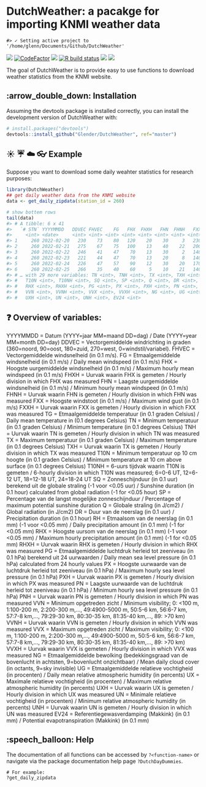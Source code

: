 
<!-- README.md is generated from README.Rmd. Please edit that file -->

# DutchWeather: a pacakge for importing KNMI weather data

    #> ✓ Setting active project to '/home/glenn/Documents/Github/DutchWeather'

[![](https://img.shields.io/badge/devel%20version-0.0.0.9000-purple.svg)](https://github.com/Glender/DutchWeather)
[![CodeFactor](https://www.codefactor.io/repository/github/rossellhayes/ipa/badge)](https://www.codefactor.io/repository/github/rossellhayes/ipa)
[![](https://img.shields.io/badge/lifecycle-maturing-blue.svg)](https://lifecycle.r-lib.org/articles/stages.html#maturing)
[![R build
status](https://github.com/rossellhayes/ipa/workflows/R-CMD-check/badge.svg)](https://github.com/rossellhayes/ipa/actions)
[![](https://codecov.io/gh/rcannood/princurve/branch/master/graph/badge.svg)](https://codecov.io/gh/rcannood/princurve)
[![](https://img.shields.io/github/languages/code-size/Glender/DutchWeather.svg)](https://github.com/Glender/DutchWeather)

The goal of DutchWeather is to provide easy to use functions to download
weather statistics from the KNMI website.

## :arrow\_double\_down: Installation

Assuming the devtools package is installed correctly, you can install
the development version of DutchWeather with:

``` r
# install.packages("devtools")
devtools::install_github("Glender/DutchWeather", ref="master")
```

## :sunny: :umbrella: :cloud: :eyeglasses: Example

Suppose you want to download some daily weahter statistics for research
purposes:

``` r
library(DutchWeather)
## get daily weather data from the KNMI website
data <- get_daily_zipdata(station_id = 260)

# show bottem rows
tail(data)
#> # A tibble: 6 x 41
#>   `# STN` YYYYMMDD   DDVEC FHVEC    FG   FHX  FHXH   FHN  FHNH   FXX  FXXH    TG
#>     <int> <date>     <int> <int> <int> <int> <int> <int> <int> <int> <int> <int>
#> 1     260 2022-02-20   230    73    80   120    20    30     3   230    20    82
#> 2     260 2022-02-21   275    67    75   100    13    40    22   200     9    65
#> 3     260 2022-02-22   246    41    47    70    13    30     2   140    17    71
#> 4     260 2022-02-23   221    44    47    70    13    20     8   140    15    80
#> 5     260 2022-02-24   226    47    57    90    12    30    20   170    12    62
#> 6     260 2022-02-25   266    35    40    60     5    10    21   140    11    47
#> # … with 29 more variables: TN <int>, TNH <int>, TX <int>, TXH <int>,
#> #   T10N <int>, T10NH <int>, SQ <int>, SP <int>, Q <int>, DR <int>, RH <int>,
#> #   RHX <int>, RHXH <int>, PG <int>, PX <int>, PXH <int>, PN <int>, PNH <int>,
#> #   VVN <int>, VVNH <int>, VVX <int>, VVXH <int>, NG <int>, UG <int>, UX <int>,
#> #   UXH <int>, UN <int>, UNH <int>, EV24 <int>
```

## :question: Overview of variables:

YYYYMMDD = Datum (YYYY=jaar MM=maand DD=dag) / Date (YYYY=year MM=month
DD=day)  DDVEC = Vectorgemiddelde windrichting in graden (360=noord,
90=oost, 180=zuid, 270=west, 0=windstil/variabel).  FHVEC =
Vectorgemiddelde windsnelheid (in 0.1 m/s).  FG = Etmaalgemiddelde
windsnelheid (in 0.1 m/s) / Daily mean windspeed (in 0.1 m/s)  FHX =
Hoogste uurgemiddelde windsnelheid (in 0.1 m/s) / Maximum hourly mean
windspeed (in 0.1 m/s)  FHXH = Uurvak waarin FHX is gemeten / Hourly
division in which FHX was measured  FHN = Laagste uurgemiddelde
windsnelheid (in 0.1 m/s) / Minimum hourly mean windspeed (in 0.1 m/s) 
FHNH = Uurvak waarin FHN is gemeten / Hourly division in which FHN was
measured  FXX = Hoogste windstoot (in 0.1 m/s) / Maximum wind gust (in
0.1 m/s)  FXXH = Uurvak waarin FXX is gemeten / Hourly division in which
FXX was measured  TG = Etmaalgemiddelde temperatuur (in 0.1 graden
Celsius) / Daily mean temperature in (0.1 degrees Celsius)  TN = Minimum
temperatuur (in 0.1 graden Celsius) / Minimum temperature (in 0.1
degrees Celsius)  TNH = Uurvak waarin TN is gemeten / Hourly division in
which TN was measured  TX = Maximum temperatuur (in 0.1 graden Celsius)
/ Maximum temperature (in 0.1 degrees Celsius)  TXH = Uurvak waarin TX
is gemeten / Hourly division in which TX was measured  T10N = Minimum
temperatuur op 10 cm hoogte (in 0.1 graden Celsius) / Minimum
temperature at 10 cm above surface (in 0.1 degrees Celsius)  T10NH =
6-uurs tijdvak waarin T10N is gemeten / 6-hourly division in which T10N
was measured; 6=0-6 UT, 12=6-12 UT, 18=12-18 UT, 24=18-24 UT  SQ =
Zonneschijnduur (in 0.1 uur) berekend uit de globale straling (-1 voor
\<0.05 uur) / Sunshine duration (in 0.1 hour) calculated from global
radiation (-1 for \<0.05 hour)  SP = Percentage van de langst mogelijke
zonneschijnduur / Percentage of maximum potential sunshine duration  Q =
Globale straling (in J/cm2) / Global radiation (in J/cm2)  DR = Duur van
de neerslag (in 0.1 uur) / Precipitation duration (in 0.1 hour)  RH =
Etmaalsom van de neerslag (in 0.1 mm) (-1 voor \<0.05 mm) / Daily
precipitation amount (in 0.1 mm) (-1 for \<0.05 mm)  RHX = Hoogste
uursom van de neerslag (in 0.1 mm) (-1 voor \<0.05 mm) / Maximum hourly
precipitation amount (in 0.1 mm) (-1 for \<0.05 mm)  RHXH = Uurvak
waarin RHX is gemeten / Hourly division in which RHX was measured  PG =
Etmaalgemiddelde luchtdruk herleid tot zeeniveau (in 0.1 hPa) berekend
uit 24 uurwaarden / Daily mean sea level pressure (in 0.1 hPa)
calculated from 24 hourly values  PX = Hoogste uurwaarde van de
luchtdruk herleid tot zeeniveau (in 0.1 hPa) / Maximum hourly sea level
pressure (in 0.1 hPa)  PXH = Uurvak waarin PX is gemeten / Hourly
division in which PX was measured  PN = Laagste uurwaarde van de
luchtdruk herleid tot zeeniveau (in 0.1 hPa) / Minimum hourly sea level
pressure (in 0.1 hPa)  PNH = Uurvak waarin PN is gemeten / Hourly
division in which PN was measured  VVN = Minimum opgetreden zicht /
Minimum visibility; 0: \<100 m, 1:100-200 m, 2:200-300 m,…, 49:4900-5000
m, 50:5-6 km, 56:6-7 km, 57:7-8 km,…, 79:29-30 km, 80:30-35 km, 81:35-40
km,…, 89: \>70 km)  VVNH = Uurvak waarin VVN is gemeten / Hourly
division in which VVN was measured  VVX = Maximum opgetreden zicht /
Maximum visibility; 0: \<100 m, 1:100-200 m, 2:200-300 m,…, 49:4900-5000
m, 50:5-6 km, 56:6-7 km, 57:7-8 km,…, 79:29-30 km, 80:30-35 km, 81:35-40
km,…, 89: \>70 km)  VVXH = Uurvak waarin VVX is gemeten / Hourly
division in which VVX was measured  NG = Etmaalgemiddelde bewolking
(bedekkingsgraad van de bovenlucht in achtsten, 9=bovenlucht
onzichtbaar) / Mean daily cloud cover (in octants, 9=sky invisible)  UG
= Etmaalgemiddelde relatieve vochtigheid (in procenten) / Daily mean
relative atmospheric humidity (in percents)  UX = Maximale relatieve
vochtigheid (in procenten) / Maximum relative atmospheric humidity (in
percents)  UXH = Uurvak waarin UX is gemeten / Hourly division in which
UX was measured  UN = Minimale relatieve vochtigheid (in procenten) /
Minimum relative atmospheric humidity (in percents)  UNH = Uurvak waarin
UN is gemeten / Hourly division in which UN was measured  EV24 =
Referentiegewasverdamping (Makkink) (in 0.1 mm) / Potential
evapotranspiration (Makkink) (in 0.1 mm) 

## :speech\_balloon: Help

The documentation of all functions can be accessed by `?<function-name>`
or navigate via the package documentation help page `?DutchDayDummies`.

    # For example:
    ?get_daily_zipdata
